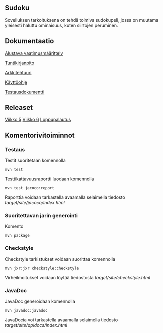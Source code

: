 ## **Sudoku**
Sovelluksen tarkoituksena on tehdä toimiva sudokupeli, jossa on muutama yleisesti haluttu ominaisuus, kuten siirtojen peruminen.

## **Dokumentaatio**
[Alustava vaatimusmäärittely](https://github.com/SamiP7/ot-harjoitustyo/blob/master/dokumentaatio/vaatimusmaarittely.md)

[Tuntikirjanpito](https://github.com/SamiP7/ot-harjoitustyo/blob/master/dokumentaatio/tuntikirjanpito.md)

[Arkkitehtuuri](https://github.com/SamiP7/ot-harjoitustyo/blob/master/dokumentaatio/arkkitehtuuri.md)

[Käyttöohje](https://github.com/SamiP7/ot-harjoitustyo/blob/master/dokumentaatio/kayttoohje.md)

[Testausdokumentti](https://github.com/SamiP7/ot-harjoitustyo/blob/master/dokumentaatio/testaus.md)

## **Releaset**
[Viikko 5](https://github.com/SamiP7/ot-harjoitustyo/releases/tag/Viikko5)
[Viikko 6](https://github.com/SamiP7/ot-harjoitustyo/releases/tag/Viikko6)
[Loppupalautus](https://github.com/SamiP7/ot-harjoitustyo/releases/tag/Loppupalautus)

## **Komentorivitoiminnot**

### **Testaus**

Testit suoritetaan komennolla

`mvn test`

Testtikattavuusraportti luodaan komennolla

`mvn test jacoco:report`

Raporttia voidaan tarkastella avaamalla selaimella tiedosto *target/site/jacoco/index.html*

### **Suoritettavan jarin generointi**

Komento

`mvn package`

### **Checkstyle**

Checkstyle tarkistukset voidaan suorittaa komennolla

`mvn jxr:jxr checkstyle:checkstyle`

Virheilmoitukset voidaan löytää tiedostosta *target/site/checkstyle.html*

### **JavaDoc**

JavaDoc generoidaan komennolla

`mvn javadoc:javadoc`

JavaDocia voi tarkastella avaamalla selaimella tiedosto *target/site/apidocs/index.html*
